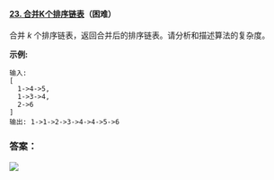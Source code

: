#### [23. 合并K个排序链表](https://leetcode-cn.com/problems/merge-k-sorted-lists/)（困难）

合并 *k* 个排序链表，返回合并后的排序链表。请分析和描述算法的复杂度。

**示例:**

```
输入:
[
  1->4->5,
  1->3->4,
  2->6
]
输出: 1->1->2->3->4->4->5->6
```



### 答案：



![](https://img-blog.csdnimg.cn/20200807155236311.png)

#### 